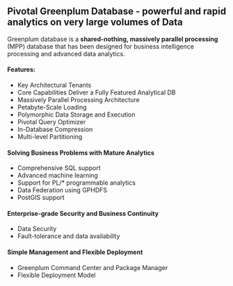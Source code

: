 ## Pivotal Greenplum Database - powerful and rapid analytics on very large volumes of Data

Greenplum database is a **shared-nothing, massively parallel processing** (MPP) database that has been designed for business intelligence processing and advanced data analytics.

#### Features:
* Key Architectural Tenants
* Core Capabilities Deliver a Fully Featured Analytical DB
* Massively Parallel Processing Architecture
* Petabyte-Scale Loading
* Polymorphic Data Storage and Execution
* Pivotal Query Optimizer
* In-Database Compression
* Multi-level Partitioning

#### Solving Business Problems with Mature Analytics
* Comprehensive SQL support
* Advanced machine learning
* Support for PL/* programmable analytics
* Data Federation using GPHDFS
* PostGIS support

#### Enterprise-grade Security and Business Continuity
* Data Security
* Fault-tolerance and data availability

#### Simple Management and Flexible Deployment
* Greenplum Command Center and Package Manager
* Flexible Deployment Model
